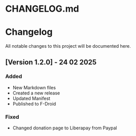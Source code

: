 # CHANGELOG.md

# Changelog

All notable changes to this project will be documented here.

## [Version 1.2.0] - 24 02 2025
### Added
- New Markdown files
- Created a new release
- Updated Manifest
- Published to F-Droid

### Fixed
- Changed donation page to Liberapay from Paypal


